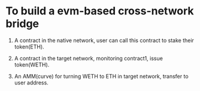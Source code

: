 # To build a evm-based cross-network bridge

1. A contract in the native network, user can call this contract to stake their token(ETH).

2. A contract in the target network, monitoring contract1, issue token(WETH).

3. An AMM(curve) for turning WETH to ETH in target network, transfer to user address.
